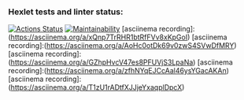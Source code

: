 ### Hexlet tests and linter status:
[![Actions Status](https://github.com/EugeneViktP/java-project-61/actions/workflows/hexlet-check.yml/badge.svg)](https://github.com/EugeneViktP/java-project-61/actions)
[![Maintainability](https://api.codeclimate.com/v1/badges/a778da2376eafc25e06a/maintainability)](https://codeclimate.com/github/EugeneViktP/java-project-61/maintainability)
[asciinema recording]:(https://asciinema.org/a/xQnp7TrRHR1btRfFVv8xKpGoI)
[asciinema recording]:(https://asciinema.org/a/AoHc0otDk69v0zwS4SVwDfMRY)
[asciinema recording]:(https://asciinema.org/a/GZhpHvcV47es8PFUVjS3LpaNa)
[asciinema recording]:(https://asciinema.org/a/zfhNYqEJCcAal46ysYGacAKAn)
[asciinema recording]:(https://asciinema.org/a/T1zU1rADtfXJJjeYxaqplDpcX)
